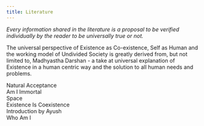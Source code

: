 ```yaml
---
title: Literature
---
```

*Every information shared in the literature is a proposal to be verified individually by the reader to be universally true or not.*

The universal perspective of Existence as Co-existence, Self as Human and the working model of Undivided Society is greatly derived from, but not limited to, Madhyastha Darshan - a take at universal explanation of Existence in a human centric way and the solution to all human needs and problems.

Natural Acceptance <br/>Am I Immortal <br/>Space <br/>Existence Is Coexistence <br/> Introduction by Ayush <br/>Who Am I

